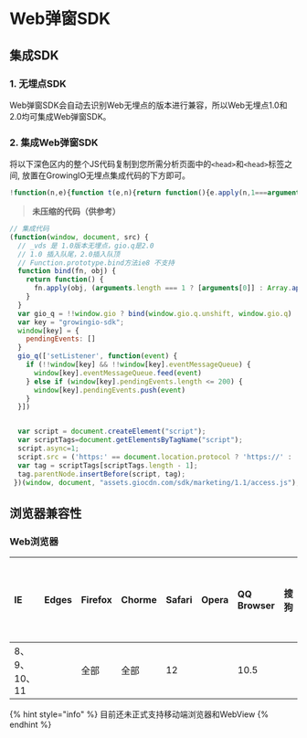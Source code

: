 # Web弹窗SDK

## 集成SDK

### 1. 无埋点SDK

Web弹窗SDK会自动去识别Web无埋点的版本进行兼容，所以Web无埋点1.0和2.0均可集成Web弹窗SDK。

### 2. 集成Web弹窗SDK

将以下深色区内的整个JS代码复制到您所需分析页面中的`<head>`和`<head>`标签之间, 放置在GrowingIO无埋点集成代码的下方即可。

```javascript
!function(n,e){function t(e,n){return function(){e.apply(n,1===arguments.length?[arguments[0]]:Array.apply(null,arguments))}}var s=n.gio?t(n.gio.q.unshift,n.gio.q):t(n._vds.push,n._vds),i="growingio-sdk";n[i]={pendingEvents:[]},s(["setListener",function(e){n[i]&&n[i].eventMessageQueue?n[i].eventMessageQueue.feed(e):n[i].pendingEvents.length<=200&&n[i].pendingEvents.push(e)}]);var o=e.createElement("script"),r=e.getElementsByTagName("script");o.async=1,o.src=("https:"==e.location.protocol?"https://":"http://")+"assets.giocdn.com/sdk/marketing/1.1/access.js";var g=r[r.length-1];g.parentNode.insertBefore(o,g)}(window,document);
```

> **未压缩的代码（供参考）**

```javascript
// 集成代码
(function(window, document, src) {
  // _vds 是 1.0版本无埋点，gio.q是2.0
  // 1.0 插入队尾，2.0插入队顶
  // Function.prototype.bind方法ie8 不支持
  function bind(fn, obj) {
    return function() {
      fn.apply(obj, (arguments.length === 1 ? [arguments[0]] : Array.apply(null, arguments)))
    }
  }
  var gio_q = !!window.gio ? bind(window.gio.q.unshift, window.gio.q) : bind(window._vds.push, window._vds);
  var key = "growingio-sdk";
  window[key] = {
    pendingEvents: []
  }
  gio_q(['setListener', function(event) {
    if (!!window[key] && !!window[key].eventMessageQueue) {
      window[key].eventMessageQueue.feed(event)
    } else if (window[key].pendingEvents.length <= 200) {
      window[key].pendingEvents.push(event)
    }
  }])


  var script = document.createElement("script");
  var scriptTags=document.getElementsByTagName("script");
  script.async=1;
  script.src = ('https:' == document.location.protocol ? 'https://' : 'http://' )+ src;
  var tag = scriptTags[scriptTags.length - 1];
  tag.parentNode.insertBefore(script, tag);
 })(window, document, "assets.giocdn.com/sdk/marketing/1.1/access.js");
```

## 浏览器兼容性

### Web浏览器

| IE | Edges | Firefox | Chorme | Safari | Opera | QQ Browser | 搜狗 | 世界之窗 | 360 | 360极速浏览器 | 百度浏览器 |
| :--- | :--- | :--- | :--- | :--- | :--- | :--- | :--- | :--- | :--- | :--- | :--- |
| 8、9、10、11 |  | 全部 | 全部 | 12 |  | 10.5 |  |  | 10 |  | 8.7 |

{% hint style="info" %}
目前还未正式支持移动端浏览器和WebView
{% endhint %}





